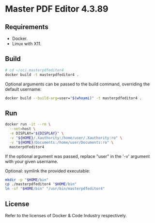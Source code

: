 # Master PDF Editor 4.3.89

## Requirements

* Docker.
* Linux with X11.

## Build

```bash
# cd ~/oci_masterpdfeditor4
docker build -t masterpdfeditor4 .
```

Optional arguments can be passed to the build command,
overriding the default username:

```bash
docker build --build-arg=user="$(whoami)" -t masterpdfeditor4 .
```

## Run

```bash
docker run -it --rm \
  --net=host \
  -e DISPLAY="${DISPLAY}" \
  -v "${HOME}/.Xauthority:/home/user/.Xauthority:ro" \
  -v "${HOME}/Documents:/home/user/Documents:ro" \
  masterpdfeditor4
```

If the optional argument was passed,
replace "user" in the '-v' argument with your given username.

Optional: symlink the provided executable:

```bash
mkdir -p "$HOME/bin"
cp ./masterpdfeditor4 "$HOME/bin"
ln -sf "$HOME/bin" "/usr/bin/masterpdfeditor4"
```

## License

Refer to the licenses of Docker & Code Industry respectively.
